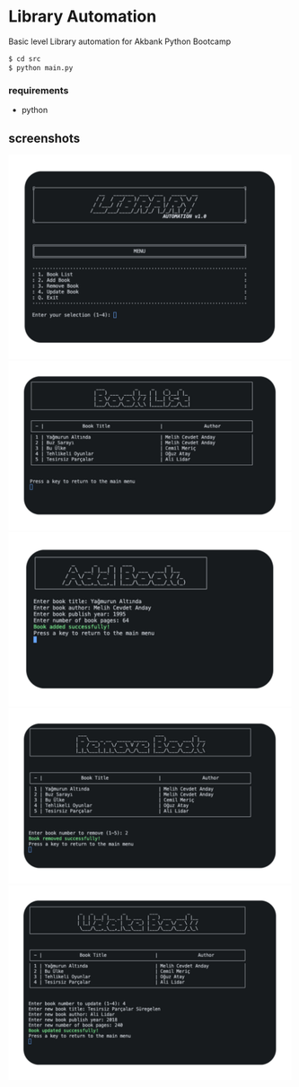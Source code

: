 
# Library Automation

Basic level Library automation for Akbank Python Bootcamp

```
$ cd src
$ python main.py
```

### requirements
+ python

## screenshots
![ss1](screenshots/ss1.png)
![ss2](screenshots/ss2.png)
![ss3](screenshots/ss3.png)
![ss4](screenshots/ss4.png)
![ss4](screenshots/ss5.png)